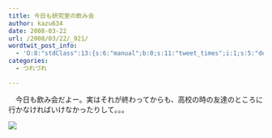 ```yaml
---
title: 今日も研究室の飲み会
author: kazu634
date: 2008-03-22
url: /2008/03/22/_921/
wordtwit_post_info:
  - 'O:8:"stdClass":13:{s:6:"manual";b:0;s:11:"tweet_times";i:1;s:5:"delay";i:0;s:7:"enabled";i:1;s:10:"separation";s:2:"60";s:7:"version";s:3:"3.7";s:14:"tweet_template";b:0;s:6:"status";i:2;s:6:"result";a:0:{}s:13:"tweet_counter";i:2;s:13:"tweet_log_ids";a:1:{i:0;i:3861;}s:9:"hash_tags";a:0:{}s:8:"accounts";a:1:{i:0;s:7:"kazu634";}}'
categories:
  - つれづれ

---
```

<div class="section">
<p>
    　今日も飲み会だよー。実はそれが終わってからも、高校の時の友達のところに行かなければいけなかったりして。。。
</p>
  
<p>
<center>
</center>
</p>
  
<p>
<a href="http://flickr.com/photos/boopsiedaisy/1447130504/" onclick="__gaTracker('send', 'event', 'outbound-article', 'http://flickr.com/photos/boopsiedaisy/1447130504/', '');" title="Halloween Party"><img src="http://farm2.static.flickr.com/1226/1447130504_21faabd6d7_m.jpg" /></a>
</p></p>
</div>